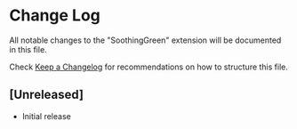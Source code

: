 # Change Log
All notable changes to the "SoothingGreen" extension will be documented in this file.

Check [Keep a Changelog](http://keepachangelog.com/) for recommendations on how to structure this file.

## [Unreleased]
- Initial release
